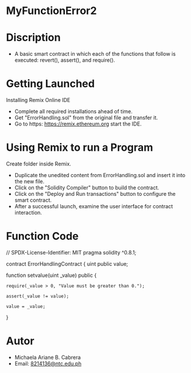 # MyFunctionError2
# Discription 
* A basic smart contract in which each of the functions that follow is executed: revert(), assert(), and require().

# Getting Launched
Installing Remix Online IDE

* Complete all required installations ahead of time.
* Get "ErrorHandling.sol" from the original file and transfer it.
* Go to https: https://remix.ethereum.org start the IDE.

# Using Remix to run a Program
Create folder inside Remix.

* Duplicate the unedited content from ErrorHandling.sol and insert it into the new file.
* Click on the "Solidity Compiler" button to build the contract.
* Click on the "Deploy and Run transactions" button to configure the smart contract.
* After a successful launch, examine the user interface for contract interaction.

# Function Code

 // SPDX-License-Identifier: MIT
pragma solidity ^0.8.1;

contract ErrorHandlingContract {
  uint public value;

function setvalue(uint _value) public {

    require(_value > 0, "Value must be greater than 0.");

    assert(_value != value);

    value = _value;
  }


# Autor
* Michaela Ariane B. Cabrera
* Email: 8214136@ntc.edu.ph

